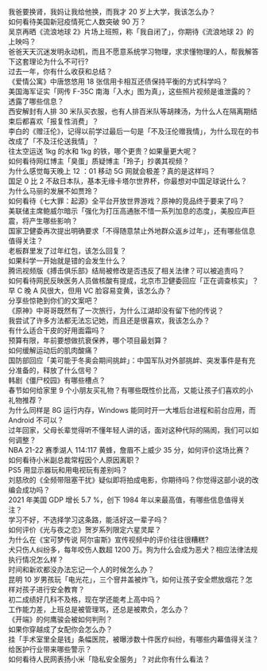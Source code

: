 我爸要换肾，我妈让我给他换，而我才 20 岁上大学，我该怎么办？  
如何看待美国新冠疫情死亡人数突破 90 万？  
吴京再晒《流浪地球 2》片场上班照，称「我自闭了」，你期待《流浪地球 2》的上映吗？  
爸爸天天沉迷发明永动机，而且不愿意系统学习物理，求求懂物理的人，帮我解答下这套理论为什么不可行?  
过去一年，你有什么收获和总结？  
《爱情公寓》中唐悠悠用 18 张信用卡相互还债保持平衡的方式科学吗？  
美国海军证实「网传 F-35C 南海「入水」图为真」，这些照片视频是谁泄露的？透露了哪些信息？  
西安解封有人排 30 米队买衣服，也有人排百米队等胡辣汤，为什么人在隔离期结束后都喜欢「报复性消费」？  
李白的《赠汪伦》，记得以前学过最后一句是「不及汪伦赠我情」，为什么现在的书改成了「不及汪伦送我情」？  
往太空运送 1kg 的水和 1kg 的铁，哪个更贵？如果量更大呢？  
如何看待网红博主「臭蛋」质疑博主「玲子」抄袭其视频？  
为什么感觉每天晚上 12 ：01 移动 5G 网就会极差？真的是这样吗？  
国足 0 比 2 不敌日本队，基本无缘卡塔尔世界杯，你最想对中国足球说什么？  
为什么马丽的发展不如贾玲？  
如何看待《七大罪：起源》全平台开放世界游戏？原神的竞品终于要来了吗？  
美联储主席鲍威尔暗示「强化为打压高通胀不惜一系列加息的态度」，美股应声巨震，将产生哪些影响？  
国家卫健委再次提出明确要求「不得随意禁止外地群众返乡过年」，还有哪些信息值得关注？  
老板群里发了过年红包，该怎么回复？  
如果科学一开始就是错的会发生什么？  
腾讯视频版《搏击俱乐部》结局被修改是否违反了相关法律？可以被追责吗？  
如何看待网民反映医务人员做核酸有提成，北京市卫健委回应「正在调查核实」？  
早 C 晚 A 风很大，但用 VC 脸容易变黄，该怎么办？  
分享些惊艳到你们的文案吧？  
《原神》中哥哥既然有了一次旅行，为什么江湖却没有留下他的传说？  
我尝试了许多方法都无法忘记她，而且还是很喜欢，我该怎么办？  
有什么适合干皮的好用面霜吗？  
预算有限，年前要想做抗衰保养，哪个项目最划算？  
如何缓解运动后的肌肉酸痛？  
国防部回应「美可能于冬奥会期间挑衅」：中国军队对外部挑衅、突发事件是有充分准备的，释放了什么信号？  
韩剧《僵尸校园》有哪些槽点？  
春节如何给家里 9 个小朋友买礼物？有哪些既性价比高，又能让孩子们喜欢的小礼物推荐？  
为什么同样是 8G 运行内存，Windows 能同时开一大堆后台进程和前台应用，而 Android 不可以？  
过年回家，父母长辈觉得听不懂年轻人讲的话，面对这种代际的隔阂，我们可以如何调整？  
NBA 21-22 赛季湖人 114:117 黄蜂，詹眉不上威少 35 分，如何评价这场比赛？  
如何看待小米副总裁常程因个人原因离职？  
PS5 用显示器玩和用电视玩有差别吗？  
刘慈欣的《全频带阻塞干扰》疑似即将拍成电影，你期待吗？你觉得这部小说的改编会成功吗？  
2021 年美国 GDP 增长 5.7 %，创下 1984 年以来最高值，有哪些信息值得关注？  
学习不好，不选择学习这条路，能活好这一辈子吗？  
如何评价《光与夜之恋》贺岁系列限定六星灵犀？  
为什么在《宝可梦传说 阿尔宙斯》宣传视频中的评价往往很糟糕?  
犬只伤人纠纷多，每年咬伤人数超 1200 万。狗为什么会成为恶犬？相应法律法规执行情况怎么样？  
时间和新欢都没办法忘记一个人的时候怎么办？  
昆明 10 岁男孩玩「电光花」，三个窨井盖被炸飞，如何让孩子安全燃放烟花？怎样对孩子进行安全教育？  
初二成绩好几科不及格，现在学还能考上高中吗？  
工作能力差，上班总是被管理骂，还总是被欺负，怎么办？  
《开端》的何鹰骏会被如何判刑？  
如果你穿越成了女配你会怎么办？  
挂「手术室里全是钱」条幅医院，被曝涉数十件医疗纠纷，有哪些内幕值得关注？给医护行业带来哪些警示？  
如何看待人民网表扬小米「隐私安全服务」？对此你有什么看法？  
